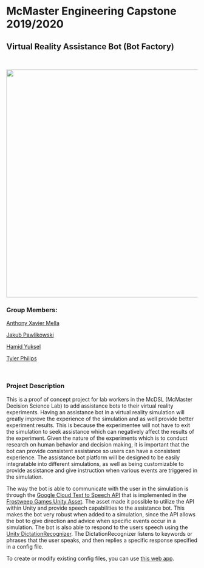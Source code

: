 # McMaster Engineering Capstone 2019/2020

## Virtual Reality Assistance Bot (Bot Factory)

<br/>
<p align="center">
<img align="center" width="600" src="https://www.yooksel.com/static/media/vb-front.e572e7de.svg"/>
</p>

### Group Members:

[Anthony Xavier Mella](https://github.com/AnthonyMella66)

[Jakub Pawlikowski](https://github.com/JPawlikowski)

[Hamid Yuksel](https://github.com/yukseltron) 

[Tyler Philips](https://github.com/Philipsty)

<br/>

### Project Description

This is a proof of concept project for lab workers in the McDSL (McMaster Decision Science Lab) to add assistance bots to their virtual reality experiments. Having an assistance bot in a virtual reality simulation will greatly improve the experience of the simulation and as well provide better experiment results. This is because the experimentee will not have to exit the simulation to seek assistance which can negatively affect the results of the experiment. Given the nature of the experiments which is to conduct research on human behavior and decision making, it is important that the bot can provide consistent assistance so users can have a consistent experience. The assistance bot platform will be designed to be easily integratable into different simulations, as well as being customizable to provide assistance and give instruction when various events are triggered in the simulation.

The way the bot is able to communicate with the user in the simulation is through the [Google Cloud Text to Speech API](https://cloud.google.com/text-to-speech/) that is implemented in the [Frostweep Games Unity Asset](https://assetstore.unity.com/packages/add-ons/machinelearning/google-cloud-text-to-speech-115170). The asset made it possible to utilize the API within Unity and provide speech capabilities to the assistance bot. This makes the bot very robust when added to a simulation, since the API allows the bot to give direction and advice when specific events occur in a simulation. The bot is also able to respond to the users speech using the [Unity DictationRecognizer](https://docs.unity3d.com/ScriptReference/Windows.Speech.DictationRecognizer.html). The DictationRecognizer listens to keywords or phrases that the user speaks, and then replies a specific response specified in a config file.



To create or modify existing config files, you can use [this web app](https://bot-factory.netlify.app/).
